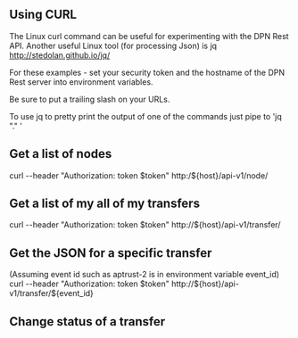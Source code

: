 ## Using CURL

The Linux curl command can be useful for experimenting with the DPN Rest API.
Another useful Linux tool (for processing Json) is jq http://stedolan.github.io/jq/

For these examples - set your security token and the hostname of the DPN Rest server into environment variables.

Be sure to put a trailing slash on your URLs.

To use jq to pretty print the output of one of the commands just pipe to 'jq "." '

## Get a list of nodes
curl  --header  "Authorization: token $token"  http:/${host}/api-v1/node/

## Get a list of my all of my transfers
curl  --header  "Authorization: token $token"  http://${host}/api-v1/transfer/

## Get the JSON for a specific transfer
(Assuming event id such as aptrust-2 is in environment variable event_id)
curl  --header  "Authorization: token $token"  http://${host}/api-v1/transfer/${event_id}



## Change status of a transfer
